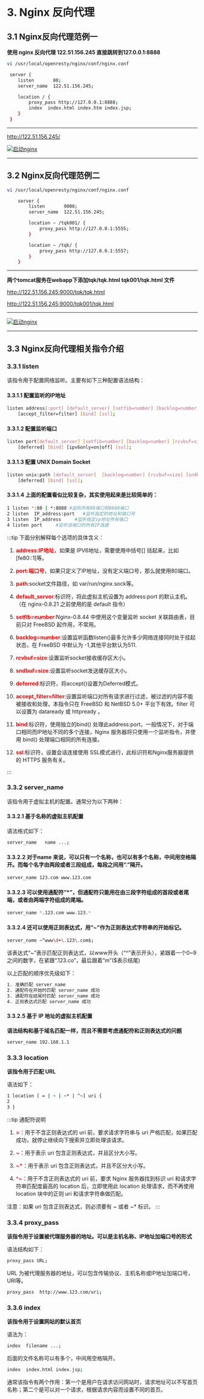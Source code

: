 # 3. Nginx 反向代理

## 3.1 Nginx反向代理范例一

**使用 nginx 反向代理 122.51.156.245 直接跳转到127.0.0.1:8888**

```sh
vi /usr/local/openresty/nginx/conf/nginx.conf

 server {
    listen       80;
    server_name  122.51.156.245;

    location / {
        proxy_pass http://127.0.0.1:8888;
        index  index.html index.htm index.jsp;
    }
 }
```

---------------------------------

<a title='反向代理范例一' href='http://122.51.156.245/'>http://122.51.156.245/</a>

<a data-fancybox title="Nginx反向代理范例一" href="./image/nginx06.jpg">![启动nginx](./image/nginx06.jpg)</a>

----------------------------------

## 3.2 Nginx反向代理范例二

```sh
vi /usr/local/openresty/nginx/conf/nginx.conf

    server {
        listen       9000;
        server_name  122.51.156.245;

        location ~ /tqk001/ {
            proxy_pass http://127.0.0.1:5555;
        }

        location ~ /tqk/ {
            proxy_pass http://127.0.0.1:5557;
        }
    }

```
------------------------------

**两个tomcat服务在webapp下添加tqk/tqk.html  tqk001/tqk.html 文件**

<a title='反向代理范例二' href='http://122.51.156.245:9000/tqk/tqk.html'>http://122.51.156.245:9000/tqk/tqk.html</a>

<a title='反向代理范例二' href='http://122.51.156.245:9000/tqk001/tqk.html'>http://122.51.156.245:9000/tqk001/tqk.html</a>

-----------------------------

<a data-fancybox title="反向代理范例二" href="./image/nginx05.jpg">![启动nginx](./image/nginx05.jpg)</a>

-------------------------------


## 3.3 Nginx反向代理相关指令介绍



### 3.3.1 listen

该指令用于配置网络监听。主要有如下三种配置语法结构：

#### 3.3.1.1 配置监听的IP地址

```sh
listen address[:port] [default_server] [setfib=number] [backlog=number] [rcvbuf=size] [sndbuf=size] [deferred]
    [accept_filter=filter] [bind] [ssl];
```

#### 3.3.1.2 配置监听端口

```sh
listen port[default_server] [setfib=number] [backlog=number] [rcvbuf=size] [sndbuf=size] [accept_filter=filter] 
    [deferred] [bind] [ipv6only=on|off] [ssl];
```

#### 3.3.1.3 配置 UNIX Domain Socket

```sh
listen unix:path [default_server]  [backlog=number] [rcvbuf=size] [sndbuf=size] [accept_filter=filter] 
    [deferred] [bind] [ssl];
```

#### 3.3.1.4 上面的配置看似比较复杂，其实使用起来是比较简单的：

```sh
1 listen *:80 | *:8080 #监听所有80端口和8080端口
2 listen  IP_address:port   #监听指定的地址和端口号
3 listen  IP_address     #监听指定ip地址所有端口
4 listen port     #监听该端口的所有IP连接
```
:::tip 下面分别解释每个选项的具体含义：

1. <font color='red'><strong>address:IP地址</strong></font>，如果是 IPV6地址，需要使用中括号[] 括起来，比如[fe80::1]等。

2. <font color='red'><strong>port:端口号</strong></font>，如果只定义了IP地址，没有定义端口号，那么就使用80端口。

3. <font color='red'><strong>path</strong></font>:socket文件路径，如 var/run/nginx.sock等。

4. <font color='red'><strong>default_server</strong></font>:标识符，将此虚拟主机设置为 address:port 的默认主机。（在 nginx-0.8.21 之前使用的是 default 指令）

5. <font color='red'><strong>setfib=number</strong></font>:Nginx-0.8.44 中使用这个变量监听 socket 关联路由表，目前只对 FreeBSD 起作用，不常用。

6. <font color='red'><strong>backlog=number</strong></font>:设置监听函数listen()最多允许多少网络连接同时处于挂起状态，在 FreeBSD 中默认为 -1,其他平台默认为511.

7. <font color='red'><strong>rcvbuf=size</strong></font>:设置监听socket接收缓存区大小。

8. <font color='red'><strong>sndbuf=size</strong></font>:设置监听socket发送缓存区大小。

9. <font color='red'><strong>deferred</strong></font>:标识符，将accept()设置为Deferred模式。

10. <font color='red'><strong>accept_filter=filter</strong></font>:设置监听端口对所有请求进行过滤，被过滤的内容不能被接收和处理，本指令只在 FreeBSD 和 NetBSD 5.0+ 平台下有效。filter 可以设置为 dataready 或 httpready 。

11. <font color='red'><strong>bind</strong></font>:标识符，使用独立的bind() 处理此address:port，一般情况下，对于端口相同而IP地址不同的多个连接，Nginx 服务器将只使用一个监听指令，并使用 bind() 处理端口相同的所有连接。

12. <font color='red'><strong>ssl</strong></font>:标识符，设置会话连接使用 SSL模式进行，此标识符和Nginx服务器提供的 HTTPS 服务有关。

:::

### 3.3.2 server_name

该指令用于虚拟主机的配置。通常分为以下两种：

#### 3.3.2.1 基于名称的虚拟主机配置
语法格式如下：

```sh
server_name   name ...;
```


#### 3.3.2.2 对于name 来说，可以只有一个名称，也可以有多个名称，中间用空格隔开。而每个名字由两段或者三段组成，每段之间用“.”隔开。

```sh
server_name 123.com www.123.com
```

#### 3.3.2.3 可以使用通配符“*”，但通配符只能用在由三段字符组成的首段或者尾端，或者由两端字符组成的尾端。

```sh
server_name *.123.com www.123.*
```

#### 3.3.2.4 还可以使用正则表达式，用“~”作为正则表达式字符串的开始标记。

```sh
server_name ~^www\d+\.123\.com$;
```

该表达式“~”表示匹配正则表达式，以www开头（“^”表示开头），紧跟着一个0~9之间的数字，在紧跟“.123.co”，最后跟着“m”($表示结尾)

以上匹配的顺序优先级如下：

```sh
1. 准确匹配 server_name
2. 通配符在开始时匹配 server_name 成功
3. 通配符在结尾时匹配 server_name 成功
4. 正则表达式匹配 server_name 成功
```

#### 3.3.2.5 基于 IP 地址的虚拟主机配置

**语法结构和基于域名匹配一样，而且不需要考虑通配符和正则表达式的问题**

```sh
server_name 192.168.1.1

```



### 3.3.3 location

**该指令用于匹配 URL**

语法如下：

```sh
1 location [ = | ~ | ~* | ^~] uri {
2 
3 }
```
:::tip 通配符说明
  
1. <font color='red'><strong>=</strong></font>：用于不含正则表达式的 uri 前，要求请求字符串与 uri 严格匹配，如果匹配成功，就停止继续向下搜索并立即处理该请求。

2. <font color='red'><strong>~</strong></font>：用于表示 uri 包含正则表达式，并且区分大小写。

3. <font color='red'><strong>~*</strong></font>：用于表示 uri 包含正则表达式，并且不区分大小写。

4. <font color='red'><strong>^~</strong></font>：用于不含正则表达式的 uri 前，要求 Nginx 服务器找到标识 uri 和请求字符串匹配度最高的 location 后，立即使用此 location 处理请求，而不再使用 location 块中的正则 uri 和请求字符串做匹配。

注意：如果 uri 包含正则表达式，则必须要有 ~ 或者 ~* 标识。
:::


### 3.3.4 proxy_pass

**该指令用于设置被代理服务器的地址。可以是主机名称、IP地址加端口号的形式**

语法结构如下：

```sh
proxy_pass URL;
```

URL 为被代理服务器的地址，可以包含传输协议、主机名称或IP地址加端口号，URI等。

```sh
proxy_pass  http://www.123.com/uri;
```

### 3.3.6 index

**该指令用于设置网站的默认首页**

语法为：

```sh
index  filename ...;
```

后面的文件名称可以有多个，中间用空格隔开。

```sh
index  index.html index.jsp;
```

通常该指令有两个作用：第一个是用户在请求访问网站时，请求地址可以不写首页名称；第二个是可以对一个请求，根据请求内容而设置不同的首页。

